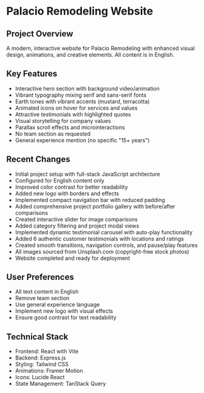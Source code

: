 # Palacio Remodeling Website

## Project Overview
A modern, interactive website for Palacio Remodeling with enhanced visual design, animations, and creative elements. All content is in English.

## Key Features
- Interactive hero section with background video/animation
- Vibrant typography mixing serif and sans-serif fonts
- Earth tones with vibrant accents (mustard, terracotta)
- Animated icons on hover for services and values
- Attractive testimonials with highlighted quotes
- Visual storytelling for company values
- Parallax scroll effects and microinteractions
- No team section as requested
- General experience mention (no specific "15+ years")

## Recent Changes
- Initial project setup with full-stack JavaScript architecture
- Configured for English content only
- Improved color contrast for better readability
- Added new logo with borders and effects
- Implemented compact navigation bar with reduced padding
- Added comprehensive project portfolio gallery with before/after comparisons
- Created interactive slider for image comparisons
- Added category filtering and project modal views
- Implemented dynamic testimonial carousel with auto-play functionality
- Added 6 authentic customer testimonials with locations and ratings
- Created smooth transitions, navigation controls, and pause/play features
- All images sourced from Unsplash.com (copyright-free stock photos)
- Website completed and ready for deployment

## User Preferences
- All text content in English
- Remove team section
- Use general experience language
- Implement new logo with visual effects
- Ensure good contrast for text readability

## Technical Stack
- Frontend: React with Vite
- Backend: Express.js
- Styling: Tailwind CSS
- Animations: Framer Motion
- Icons: Lucide React
- State Management: TanStack Query